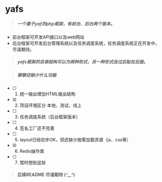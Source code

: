 # yafs
> ##### 一个基于yaf的php框架，有前台、后台两个版本。

* 前台框架可开发API接口以及web网站
* 后台框架可开发后台管理系统以及任务调度系统，任务调度系统正在开发中，尽请期待。



> ##### yafs框架的目录结构可以为两种形式，另一种形式会过后贴在后面。

> ##### 聊聊还缺少什么功能

* [ ] 1. 统一输出增加HTML输出结构
* [x] 2. 项目环境区分 本地、测试、线上
* [ ] 3. 任务调度系统（后台框架版本）
* [ ] 4. 签名工厂还不完善
* [ ] 5. layout已经初步OK，但还缺少按需加载资源（js、css等）
* [x] 6. Redis操作类
* [ ] 7. 暂时想到这些

> #### 后续README 尽请期待 (*^__^*) 




